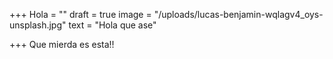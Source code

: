 +++
Hola = ""
draft = true
image = "/uploads/lucas-benjamin-wqlagv4_oys-unsplash.jpg"
text = "Hola que ase"

+++
Que mierda es esta!!